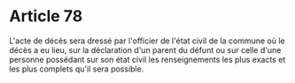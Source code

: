 # Article 78

L'acte de décès sera dressé par l'officier de l'état civil de la commune où le décès a eu lieu, sur la déclaration d'un parent du défunt ou sur celle d'une personne possédant sur son état civil les renseignements les plus exacts et les plus complets qu'il sera possible.
